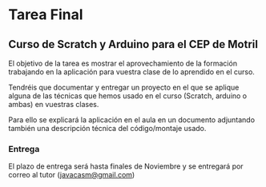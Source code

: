 # Tarea Final

## Curso de Scratch y Arduino para el CEP de Motril

El objetivo de la tarea es mostrar el aprovechamiento de la formación trabajando en la aplicación para vuestra clase de lo aprendido en el curso.

Tendréis que documentar y entregar un proyecto en el que se aplique alguna de las técnicas que hemos usado en el curso (Scratch, arduino o ambas) en vuestras clases.

Para ello se explicará la aplicación en el aula en un documento adjuntando también una descripción técnica del código/montaje usado.

### Entrega

El plazo de entrega será hasta finales de Noviembre y se entregará por correo al tutor (javacasm@gmail.com)

